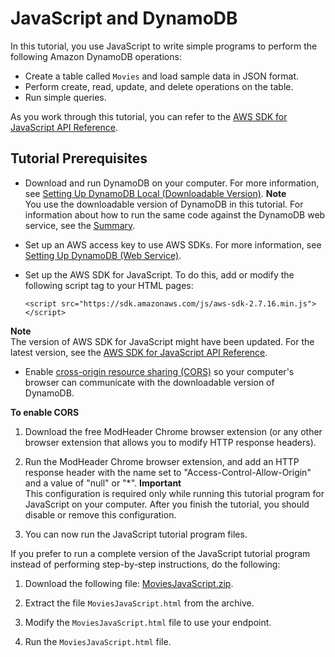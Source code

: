 # JavaScript and DynamoDB<a name="GettingStarted.JavaScript"></a>

In this tutorial, you use JavaScript to write simple programs to perform the following Amazon DynamoDB operations:
+ Create a table called `Movies` and load sample data in JSON format\.
+ Perform create, read, update, and delete operations on the table\.
+ Run simple queries\.

As you work through this tutorial, you can refer to the [AWS SDK for JavaScript API Reference](http://docs.aws.amazon.com/AWSJavaScriptSDK/latest/)\.

## Tutorial Prerequisites<a name="GettingStarted.Js.Prereqs"></a>
+ Download and run DynamoDB on your computer\. For more information, see [Setting Up DynamoDB Local \(Downloadable Version\)](DynamoDBLocal.md)\. 
**Note**  
You use the downloadable version of DynamoDB in this tutorial\. For information about how to run the same code against the DynamoDB web service, see the [Summary](GettingStarted.Js.Summary.md)\. 
+ Set up an AWS access key to use AWS SDKs\. For more information, see [Setting Up DynamoDB \(Web Service\)](SettingUp.DynamoWebService.md)\. 
+ Set up the AWS SDK for JavaScript\. To do this, add or modify the following script tag to your HTML pages:

  ```
  <script src="https://sdk.amazonaws.com/js/aws-sdk-2.7.16.min.js"></script>
  ```
**Note**  
 The version of AWS SDK for JavaScript might have been updated\. For the latest version, see the [AWS SDK for JavaScript API Reference](http://docs.aws.amazon.com/AWSJavaScriptSDK/latest/)\. 
+ Enable [cross\-origin resource sharing \(CORS\)](http://docs.aws.amazon.com/sdk-for-javascript/v2/developer-guide/cors.html) so your computer's browser can communicate with the downloadable version of DynamoDB\.

**To enable CORS**

  1.  Download the free ModHeader Chrome browser extension \(or any other browser extension that allows you to modify HTTP response headers\)\. 

  1. Run the ModHeader Chrome browser extension, and add an HTTP response header with the name set to "Access\-Control\-Allow\-Origin" and a value of "null" or "\*"\.
**Important**  
This configuration is required only while running this tutorial program for JavaScript on your computer\. After you finish the tutorial, you should disable or remove this configuration\.

  1. You can now run the JavaScript tutorial program files\.

 If you prefer to run a complete version of the JavaScript tutorial program instead of performing step\-by\-step instructions, do the following: 

1. Download the following file: [MoviesJavaScript\.zip](samples/MoviesJavaScript.zip)\. 

1. Extract the file `MoviesJavaScript.html` from the archive\. 

1. Modify the `MoviesJavaScript.html` file to use your endpoint\. 

1. Run the `MoviesJavaScript.html` file\. 